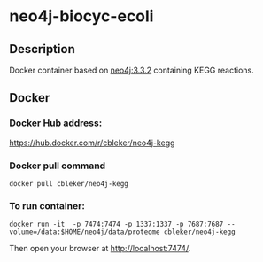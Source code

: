 # neo4j-biocyc-ecoli

## Description

Docker container based on [neo4j:3.3.2](https://github.com/neo4j/docker-neo4j-publish/tree/d2ac73d32328f299d14aad08bb82e7daefe1e575/3.3.2/community) containing KEGG reactions. 

## Docker

### Docker Hub address: 

https://hub.docker.com/r/cbleker/neo4j-kegg

### Docker pull command 

    docker pull cbleker/neo4j-kegg

### To run container:

    docker run -it  -p 7474:7474 -p 1337:1337 -p 7687:7687 --volume=/data:$HOME/neo4j/data/proteome cbleker/neo4j-kegg

Then open your browser at [http://localhost:7474/](http://localhost:7474/). 

